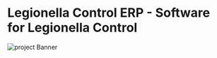 # Legionella Control ERP - Software for Legionella Control
![project Banner](https://github.com/joseptarrestoneu/legionella-control/issues/1#issue-2033762562)


